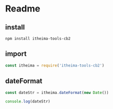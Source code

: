 # Readme

## install

```shell
npm install itheima-tools-cb2
```

## import

```js
const itheima = require('itheima-tools-cb2')
```

## dateFormat

```js
const dateStr = itheima.dateFormat(new Date())

console.log(dateStr)
```